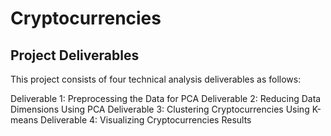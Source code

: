 # Cryptocurrencies


## **Project Deliverables**

This project  consists of four technical analysis deliverables as follows:

Deliverable 1: Preprocessing the Data for PCA
Deliverable 2: Reducing Data Dimensions Using PCA
Deliverable 3: Clustering Cryptocurrencies Using K-means
Deliverable 4: Visualizing Cryptocurrencies Results


